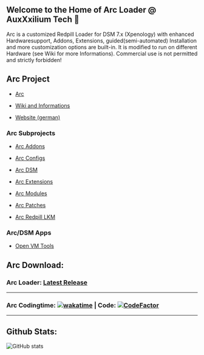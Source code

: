 ## Welcome to the Home of Arc Loader @ AuxXxilium Tech 👋

Arc is a customized Redpill Loader for DSM 7.x (Xpenology) with enhanced Hardwaresupport, Addons, Extensions, guided(semi-automated) Installation and more customization options are built-in. It is modified to run on different Hardware (see Wiki for more Informations). 
Commercial use is not permitted and strictly forbidden!

## Arc Project

- <a href="https://github.com/AuxXxilium/arc">Arc</a> 

- <a href="https://github.com/AuxXxilium/AuxXxilium/wiki">Wiki and Informations</a>

- <a href="https://auxxxilium.tech">Website (german)</a>


### Arc Subprojects

-  <a href="https://github.com/AuxXxilium/arc-addons">Arc Addons</a>

-  <a href="https://github.com/AuxXxilium/arc-configs">Arc Configs</a>

-  <a href="https://github.com/AuxXxilium/arc-dsm">Arc DSM</a>

-  <a href="https://github.com/AuxXxilium/arc-extensions">Arc Extensions</a>

-  <a href="https://github.com/AuxXxilium/arc-modules">Arc Modules</a>

-  <a href="https://github.com/AuxXxilium/arc-patches">Arc Patches</a>

-  <a href="https://github.com/AuxXxilium/redpill-lkm">Arc Redpill LKM</a>

### Arc/DSM Apps

- <a href="https://github.com/AuxXxilium/synology-dsm-open-vm-tools">Open VM Tools</a>

## Arc Download:

### Arc Loader:             <a href="https://github.com/AuxXxilium/arc/releases/latest">Latest Release</a>

---

### Arc Codingtime: [![wakatime](https://wakatime.com/badge/user/faedcb8b-e7cf-4ef4-8c9f-d24d6b2de49c.svg)](https://wakatime.com/@faedcb8b-e7cf-4ef4-8c9f-d24d6b2de49c) | Code: [![CodeFactor](https://www.codefactor.io/repository/github/auxxxilium/arc/badge)](https://www.codefactor.io/repository/github/auxxxilium/arc)

---

## Github Stats:

![GitHub stats](https://github-readme-stats-sigma-five.vercel.app/api?username=AuxXxilium&show_icons=true&theme=react&hide_title=true)

